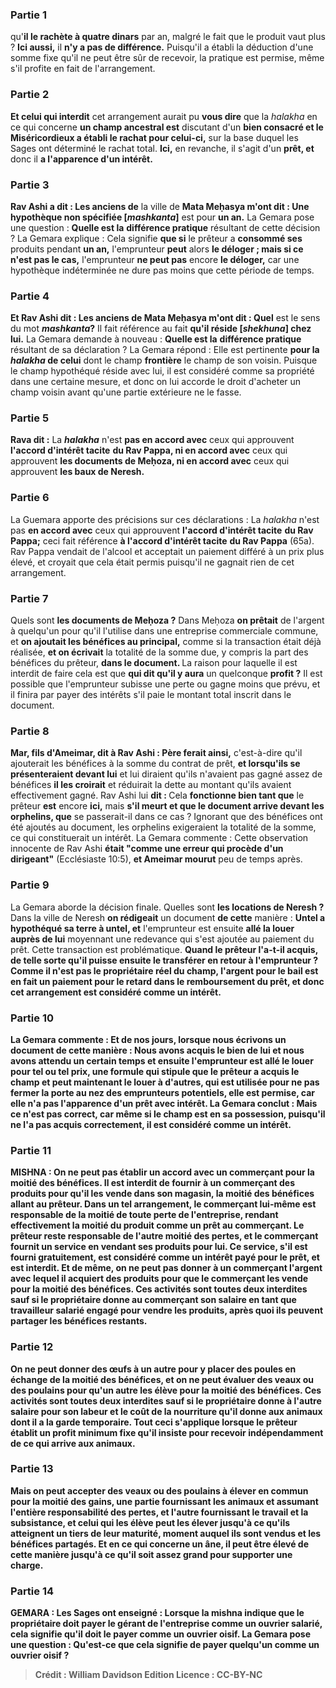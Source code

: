 
### Partie 1
qu'<b>il le rachète à quatre dinars</b> par an, malgré le fait que le produit vaut plus ? <b>Ici aussi,</b> il <b>n'y a pas de différence.</b> Puisqu'il a établi la déduction d'une somme fixe qu'il ne peut être sûr de recevoir, la pratique est permise, même s'il profite en fait de l'arrangement.

### Partie 2
<b>Et celui qui interdit</b> cet arrangement aurait pu <b>vous dire</b> que la <i>halakha</i> en ce qui concerne <b>un champ ancestral est</b> discutant d'un <b>bien consacré et le Miséricordieux a établi le rachat pour celui-ci,</b> sur la base duquel les Sages ont déterminé le rachat total. <b>Ici,</b> en revanche, il s'agit d'un <b>prêt, et</b> donc il <b>a l'apparence d'un intérêt.</b>

### Partie 3
<b>Rav Ashi a dit : Les anciens de</b> la ville de <b>Mata Meḥasya m'ont dit : Une hypothèque non spécifiée [<i>mashkanta</i>]</b> est pour <b>un an.</b> La Gemara pose une question : <b>Quelle est la</b> <b>différence pratique</b> résultant de cette décision ? La Gemara explique : Cela signifie <b>que si</b> le prêteur a <b>consommé ses</b> produits pendant <b>un an,</b> l'emprunteur <b>peut</b> alors <b>le déloger ; mais si ce n'est pas le cas,</b> l'emprunteur <b>ne peut pas</b> encore <b>le déloger,</b> car une hypothèque indéterminée ne dure pas moins que cette période de temps.

### Partie 4
<b>Et Rav Ashi dit : Les anciens de Mata Meḥasya m'ont dit : Quel</b> est le sens du mot <b><i>mashkanta</i>?</b> Il fait référence au fait <b>qu'il réside [<i>shekhuna</i>] chez lui.</b> La Gemara demande à nouveau : <b>Quelle est la</b> <b>différence pratique</b> résultant de sa déclaration ? La Gemara répond : Elle est pertinente <b>pour la <i>halakha</i> de celui</b> dont le champ <b>frontière</b> le champ de son voisin. Puisque le champ hypothéqué réside avec lui, il est considéré comme sa propriété dans une certaine mesure, et donc on lui accorde le droit d'acheter un champ voisin avant qu'une partie extérieure ne le fasse.

### Partie 5
<b>Rava dit :</b> La <b><i>halakha</i></b> n'est <b>pas en accord avec</b> ceux qui approuvent <b>l'accord d'intérêt tacite</b> <b>du Rav Pappa, ni en accord avec</b> ceux qui approuvent <b>les documents de Meḥoza, ni en accord avec</b> ceux qui approuvent <b>les baux de Neresh.</b>

### Partie 6
La Guemara apporte des précisions sur ces déclarations : La <i>halakha</i> n'est pas <b>en accord avec</b> ceux qui approuvent <b>l'accord d'intérêt tacite</b> <b>du Rav Pappa;</b> ceci fait référence <b>à l'accord d'intérêt tacite</b> <b>du Rav Pappa</b> (65a). Rav Pappa vendait de l'alcool et acceptait un paiement différé à un prix plus élevé, et croyait que cela était permis puisqu'il ne gagnait rien de cet arrangement.

### Partie 7
Quels sont <b>les documents de Meḥoza ?</b> Dans Meḥoza <b>on prêtait</b> de l'argent à quelqu'un pour qu'il l'utilise dans une entreprise commerciale commune, et <b>on ajoutait les bénéfices au principal,</b> comme si la transaction était déjà réalisée, <b>et on écrivait</b> la totalité de la somme due, y compris la part des bénéfices du prêteur, <b>dans le document. </b> La raison pour laquelle il est interdit de faire cela est que <b>qui dit qu'il y aura</b> un quelconque <b>profit ?</b> Il est possible que l'emprunteur subisse une perte ou gagne moins que prévu, et il finira par payer des intérêts s'il paie le montant total inscrit dans le document.

### Partie 8
<b>Mar, fils d'Ameimar, dit à Rav Ashi : Père ferait ainsi,</b> c'est-à-dire qu'il ajouterait les bénéfices à la somme du contrat de prêt, <b>et lorsqu'ils se présenteraient devant lui</b> et lui diraient qu'ils n'avaient pas gagné assez de bénéfices <b>il les croirait</b> et réduirait la dette au montant qu'ils avaient effectivement gagné. Rav Ashi lui <b>dit : </b> Cela <b>fonctionne bien tant que</b> le prêteur <b>est</b> encore <b>ici,</b> mais <b>s'il meurt et que le document arrive devant les orphelins, que</b> se passerait-il dans ce cas ? Ignorant que des bénéfices ont été ajoutés au document, les orphelins exigeraient la totalité de la somme, ce qui constituerait un intérêt. La Gemara commente : Cette observation innocente de Rav Ashi <b>était "comme une erreur qui procède d'un dirigeant"</b> (Ecclésiaste 10:5), <b>et Ameimar mourut</b> peu de temps après.

### Partie 9
La Gemara aborde la décision finale. Quelles sont <b>les locations de Neresh ?</b> Dans la ville de Neresh <b>on rédigeait</b> un document <b>de cette</b> manière : <b>Untel a hypothéqué sa terre à untel, et</b> l'emprunteur est ensuite <b>allé la louer auprès de lui</b> moyennant une redevance qui s'est ajoutée au paiement du prêt. Cette transaction est problématique. <b>Quand le prêteur l'a-t-il <b>acquis,</b> de telle sorte qu'il puisse ensuite le <b>transférer</b> en retour <b>à</b> l'emprunteur ? Comme il n'est pas le propriétaire réel du champ, l'argent pour le bail est en fait un paiement pour le retard dans le remboursement du prêt, et donc cet arrangement est considéré comme un intérêt.

### Partie 10
La Gemara commente : <b>Et de nos jours, lorsque nous écrivons</b> un document <b>de cette</b> manière : <b>Nous avons acquis</b> le bien <b>de lui et nous avons attendu un certain temps et</b> ensuite l'emprunteur <b>est allé le louer</b> pour tel ou tel prix, une formule qui stipule que le prêteur a acquis le champ et peut maintenant le louer à d'autres, qui est utilisée <b>pour ne pas fermer la porte au nez</b> des <b>emprunteurs potentiels,</b> elle est <b>permise,</b> car elle n'a pas l'apparence d'un prêt avec intérêt. La Gemara conclut : <b>Mais ce n'est pas correct,</b> car même si le champ est en sa possession, puisqu'il ne l'a pas acquis correctement, il est considéré comme un intérêt.

### Partie 11
<strong>MISHNA :</strong> <b>On ne peut pas établir</b> un accord avec <b>un commerçant pour la moitié des bénéfices.</b> Il est interdit de fournir à un commerçant des produits pour qu'il les vende dans son magasin, la moitié des bénéfices allant au prêteur. Dans un tel arrangement, le commerçant lui-même est responsable de la moitié de toute perte de l'entreprise, rendant effectivement la moitié du produit comme un prêt au commerçant. Le prêteur reste responsable de l'autre moitié des pertes, et le commerçant fournit un service en vendant ses produits pour lui. Ce service, s'il est fourni gratuitement, est considéré comme un intérêt payé pour le prêt, et est interdit. <b>Et</b> de même, <b>on ne peut pas donner</b> à un commerçant <b>l'argent avec lequel il acquiert des produits</b> pour que le commerçant les vende <b>pour la moitié des bénéfices.</b> Ces activités sont toutes deux interdites <b>sauf si</b> le propriétaire <b>donne</b> au commerçant <b>son salaire en tant que</b> <b>travailleur</b> salarié engagé pour vendre les produits, après quoi ils peuvent partager les bénéfices restants.

### Partie 12
<b>On ne peut</b> donner des œufs à un autre pour <b>y placer des poules</b> en échange <b>de la moitié</b> des bénéfices, <b>et on ne peut évaluer des veaux ou des poulains</b> pour qu'un autre les élève <b>pour la moitié</b> des bénéfices. Ces activités sont toutes deux interdites <b>sauf si</b> le propriétaire <b>donne</b> à l'autre <b>salaire pour son labeur et</b> le coût de la <b>nourriture</b> qu'il donne aux animaux dont il a la garde temporaire. Tout ceci s'applique lorsque le prêteur établit un profit minimum fixe qu'il insiste pour recevoir indépendamment de ce qui arrive aux animaux.

### Partie 13
<b>Mais on peut accepter des veaux ou des poulains</b> à élever en commun <b>pour la moitié</b> des gains, une partie fournissant les animaux et assumant l'entière responsabilité des pertes, et l'autre fournissant le travail et la subsistance, <b>et</b> celui qui les élève <b>peut les élever jusqu'à ce qu'ils atteignent un tiers</b> de leur maturité, moment auquel ils sont vendus et les bénéfices partagés. <b>Et</b> en ce qui concerne <b>un âne,</b> il peut être élevé de cette manière <b>jusqu'à ce qu'il soit</b> assez grand <b>pour supporter une charge.</b>

### Partie 14
<strong>GEMARA :</strong> Les Sages <b>ont enseigné :</b> Lorsque la mishna indique que le propriétaire doit payer le gérant de l'entreprise comme un ouvrier salarié, cela signifie qu'il doit le payer <b>comme un ouvrier oisif.</b> La Gemara pose une question : <b>Qu'est-ce que cela signifie de payer quelqu'un <b>comme un ouvrier oisif ?</b>

>Crédit : William Davidson Edition
>Licence : CC-BY-NC